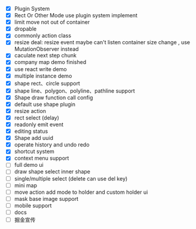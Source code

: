 - [x] Plugin System
- [x] Rect Or Other Mode use plugin system implement
- [x] limit move not out of container
- [x] dropable
- [x] commonly action class
- [x] resize deal: resize event maybe can't listen container size change , use MutationObserver instead
- [x] caculate next step chunk
- [x] company map demo finished
- [x] use react write demo
- [x] multiple instance demo
- [x] shape rect、circle support
- [x] shape line、polygon、polyline、pathline support
- [x] Shape draw function call config
- [x] default use shape plugin
- [x] resize action
- [x] rect select (delay)
- [x] readonly emit event
- [x] editing status
- [x] Shape add uuid
- [x] operate history and undo redo
- [x] shortcut system
- [x] context menu support
- [ ] full demo ui
- [ ] draw shape select inner shape
- [ ] single/multiple select (delete can use del key)
- [ ] mini map
- [ ] move action add mode to holder and custom holder ui
- [ ] mask base image support
- [ ] mobile support
- [ ] docs
- [ ] 掘金宣传
